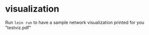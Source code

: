 # visualization

Run `lein run` to have a sample network visualization printed for you
"testviz.pdf"
